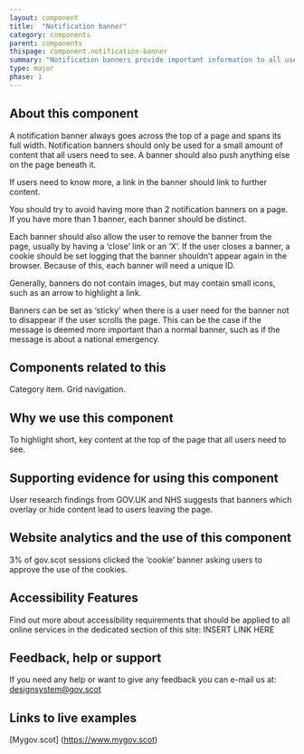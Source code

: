 ```yaml
---
layout: component
title:  "Notification banner"
category: components
parent: components
thispage: component.notification-banner
summary: "Notification banners provide important information to all users of a site"
type: major
phase: 1
---
```


## About this component
A notification banner always goes across the top of a page and spans its full width. Notification banners should only be used for a small amount of content that all users need to see. A banner should also push anything else on the page beneath it.  

If users need to know more, a link in the banner should link to further content.  

You should try to avoid having more than 2 notification banners on a page. If you have more than 1 banner, each banner should be distinct.  

Each banner should also allow the user to remove the banner from the page, usually by having a ‘close’ link or an ‘X’. If the user closes a banner, a cookie should be set logging that the banner shouldn’t appear again in the browser. Because of this, each banner will need a unique ID.  

Generally, banners do not contain images, but may contain small icons, such as an arrow to highlight a link.  

Banners can be set as ‘sticky’ when there is a user need for the banner not to disappear if the user scrolls the page. This can be the case if the message is deemed more important than a normal banner, such as if the message is about a national emergency.

## Components related to this
Category item.
Grid navigation.  

## Why we use this component
To highlight short, key content at the top of the page that all users need to see.  

## Supporting evidence for using this component
User research findings from GOV.UK and NHS suggests that banners which overlay or hide content lead to users leaving the page.  

## Website analytics and the use of this component

3% of gov.scot sessions clicked the ‘cookie’ banner asking users to approve the use of the cookies.  


## Accessibility Features
Find out more about accessibility requirements that should be applied to all online services in the dedicated section of this site: INSERT LINK HERE

## Feedback, help or support
If you need any help or want to give any feedback you can e-mail us at:
[designsystem@gov.scot](mailto:designsystem@gov.scot)

## Links to live examples
[Mygov.scot] (https://www.mygov.scot)

